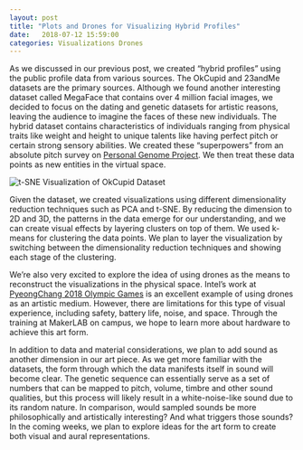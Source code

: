 ```yaml
---
layout: post
title: "Plots and Drones for Visualizing Hybrid Profiles"
date:   2018-07-12 15:59:00
categories: Visualizations Drones
---
```


As we discussed in our previous post, we created “hybrid profiles” using the public profile data from various sources. The OkCupid and 23andMe datasets are the primary sources. Although we found another interesting dataset called MegaFace that contains over 4 million facial images, we decided to focus on the dating and genetic datasets for artistic reasons, leaving the audience to imagine the faces of these new individuals. The hybrid dataset contains characteristics of individuals ranging from physical traits like weight and height to unique talents like having perfect pitch or certain strong sensory abilities. We created these “superpowers” from an absolute pitch survey on [Personal Genome Project](https://https://my.pgp-hms.org). We then treat these data points as new entities in the virtual space.

![t-SNE Visualization of OkCupid Dataset](https://lh6.googleusercontent.com/FVmGc6iy3srfbQ06f9_bZR9V5crpGY_vBkc-Gdj4KUEoxpRG9qJgWvWrJjlheEaKpDTcEcl9aqu62PgTnkXtTOjSOQ6F_kltX4m6PeweTRxAsQzSRHKaOHOmJrGcXE0LqkgSAlcb)

Given the dataset, we created visualizations using different dimensionality reduction techniques such as PCA and t-SNE. By reducing the dimension to 2D and 3D, the patterns in the data emerge for our understanding, and we can create visual effects by layering clusters on top of them. We used k-means for clustering the data points. We plan to layer the visualization by switching between the dimensionality reduction techniques and showing each stage of the clustering.

We’re also very excited to explore the idea of using drones as the means to reconstruct the visualizations in the physical space. Intel’s work at [PyeongChang 2018 Olympic Games](https://https://youtu.be/fCd6P7Ya160) is an excellent example of using drones as an artistic medium. However, there are limitations for this type of visual experience, including safety, battery life, noise, and space. Through the training at MakerLAB on campus, we hope to learn more about hardware to achieve this art form.

In addition to data and material considerations, we plan to add sound as another dimension in our art piece. As we get more familiar with the datasets, the form through which the data manifests itself in sound will become clear. The genetic sequence can essentially serve as a set of numbers that can be mapped to pitch, volume, timbre and other sound qualities, but this process will likely result in a white-noise-like sound due to its random nature. In comparison, would sampled sounds be more philosophically and artistically interesting? And what triggers those sounds? In the coming weeks, we plan to explore ideas for the art form to create both visual and aural representations.  
